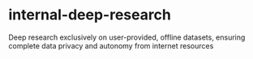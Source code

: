 # internal-deep-research
Deep research exclusively on user-provided, offline datasets, ensuring complete data privacy and autonomy from internet resources
